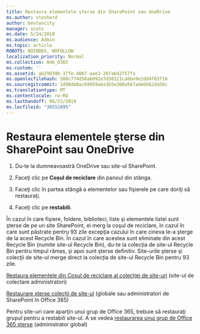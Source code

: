 ```yaml
---
title: Restaura elementele şterse din SharePoint sau OneDrive
ms.author: stevhord
author: bentoncity
manager: scotv
ms.date: 5/24/2018
ms.audience: Admin
ms.topic: article
ROBOTS: NOINDEX, NOFOLLOW
localization_priority: Normal
ms.collection: Adm_O365
ms.custom: ''
ms.assetid: ab29939b-37fe-4007-aae3-26fa6d2f57fa
ms.openlocfilehash: 588c774d56ab092e7d50321ca6be9e2dd4f03f16
ms.sourcegitcommit: 1d98db8acb9959aba3b5e308a567ade6b62da56c
ms.translationtype: MT
ms.contentlocale: ro-RO
ms.lasthandoff: 08/22/2019
ms.locfileid: "36551895"
---
```

# <a name="restore-deleted-items-from-sharepoint-or-onedrive"></a>Restaura elementele şterse din SharePoint sau OneDrive

1. Du-te la dumneavoastră OneDrive sau site-ul SharePoint.
    
2. Faceţi clic pe **Coșul de reciclare** din panoul din stânga. 
    
3. Faceţi clic în partea stângă a elementelor sau fişierele pe care doriţi să restauraţi.
    
4. Faceţi clic pe **restabili**. 
    
În cazul în care fişiere, foldere, biblioteci, liste şi elementele listei sunt şterse de pe un site SharePoint, ei merg la coşul de reciclare, în cazul în care sunt păstrate pentru 93 zile excepţia cazului în care cineva le-a şterge de la acest Recycle Bin. În cazul în care acestea sunt eliminate din acest Recycle Bin (numite site-ul Recycle Bin), du-te la colecția de site-ul Recycle Bin pentru timpul rămas, şi apoi sunt şterse definitiv. Site-urile şterse şi colecţii de site-ul merge direct la colecția de site-ul Recycle Bin pentru 93 zile.
  
[Restaura elementele din Coșul de reciclare al colecției de site-uri](https://go.microsoft.com/fwlink/?linkid=867800) (site-ul de colectare administratori) 
  
[Restaurare şterse colecții de site-ul](https://go.microsoft.com/fwlink/?linkid=867660) (globale sau administratori de SharePoint în Office 365) 
  
Pentru site-uri care aparţin unui grup de Office 365, trebuie să restauraţi grupul pentru a restabili site-ul. A se vedea [restaurarea unui grup de Office 365 şterse](https://go.microsoft.com/fwlink/?linkid=867802) (administrator global) 
  

